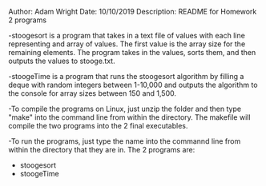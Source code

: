 
Author:         Adam Wright
Date:           10/10/2019
Description:    README for Homework 2 programs


-stoogesort is a program that takes in a text file of values with each line
representing and array of values. The first value is the array size for the 
remaining elements. The program takes in the values, sorts them, and then 
outputs the values to stooge.txt.

-stoogeTime is a program that runs the stoogesort algorithm by filling a 
deque with random integers between 1-10,000 and outputs the algorithm to
the console for array sizes between 150 and 1,500.

-To compile the programs on Linux, just unzip the folder and then type "make"
into the command line from within the directory. The makefile will compile 
the two programs into the 2 final executables.

-To run the programs, just type the name into the commannd line from within
the directory that they are in. The 2 programs are:

- stoogesort
- stoogeTime